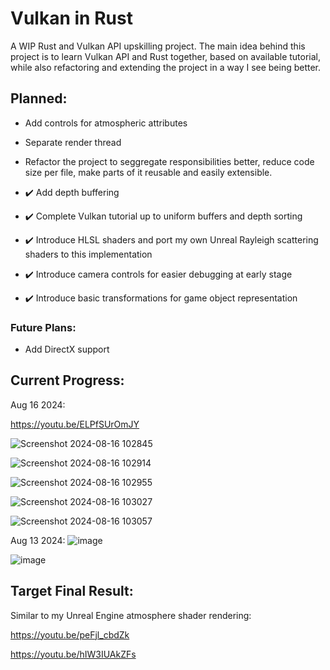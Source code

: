 # Vulkan in Rust
A WIP Rust and Vulkan API upskilling project. 
The main idea behind this project is to learn Vulkan API and Rust together, based on available tutorial, while also refactoring and extending the project in a way I see being better.

## Planned:
- Add controls for atmospheric attributes
- Separate render thread
- Refactor the project to seggregate responsibilities better, reduce code size per file, make parts of it reusable and easily extensible.

- :heavy_check_mark: Add depth buffering
- :heavy_check_mark: Complete Vulkan tutorial up to uniform buffers and depth sorting
- :heavy_check_mark: Introduce HLSL shaders and port my own Unreal Rayleigh scattering shaders to this implementation
- :heavy_check_mark: Introduce camera controls for easier debugging at early stage
- :heavy_check_mark: Introduce basic transformations for game object representation

### Future Plans:
- Add DirectX support


## Current Progress:
Aug 16 2024:

https://youtu.be/ELPfSUrOmJY


![Screenshot 2024-08-16 102845](https://github.com/user-attachments/assets/b2a68a60-8e46-4027-8520-50d0951b9f82)

![Screenshot 2024-08-16 102914](https://github.com/user-attachments/assets/5f8d8740-d7bb-4bfe-8cfb-d5867b61e7a1)

![Screenshot 2024-08-16 102955](https://github.com/user-attachments/assets/556ba0d9-6354-42a2-a988-196ee47b9d73)

![Screenshot 2024-08-16 103027](https://github.com/user-attachments/assets/686ca412-083f-4a78-b0ed-6bc56c8608ed)

![Screenshot 2024-08-16 103057](https://github.com/user-attachments/assets/11aecb25-0a9f-464a-aafe-d4e8625fac24)


Aug 13 2024:
![image](https://github.com/user-attachments/assets/4b3c6244-899c-43cf-bcdc-264a4c5225c7)


![image](https://github.com/user-attachments/assets/3c23bce8-ef6e-49fc-83b6-26733b931f5d)


## Target Final Result:
Similar to my Unreal Engine atmosphere shader rendering:

https://youtu.be/peFjl_cbdZk

https://youtu.be/hIW3IUAkZFs

